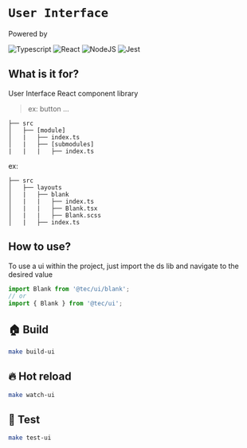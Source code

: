 # `User Interface`

Powered by

![Typescript](https://img.shields.io/badge/typescript-%23323330.svg?style=falt&logo=typescript&logoColor=%233178C6)
![React](https://img.shields.io/badge/react-2C8EBB.svg?style=falt&logo=react&logoColor=white)
![NodeJS](https://img.shields.io/badge/node.js-6DA55F?style=falt&logo=node.js&logoColor=white)
![Jest](https://img.shields.io/badge/jest-C53d15.svg?style=falt&logo=jest&logoColor=white)

## What is it for?

User Interface React component library


> ex: button ...

```
├── src
│   ├── [module]
│   |   ├── index.ts
│   |   ├── [submodules]
|   |   |   ├── index.ts
```
ex:
```
├── src
│   ├── layouts
│   |   ├── blank
│   |   |   ├── index.ts
│   |   |   ├── Blank.tsx
│   |   |   ├── Blank.scss
│   |   ├── index.ts
```

## How to use?

To use a ui within the project, just import the ds lib and navigate to the desired value

```typescript
import Blank from '@tec/ui/blank';
// or
import { Blank } from '@tec/ui';
```

## 🏠 Build

```sh
make build-ui
```

## 🔥 Hot reload

```sh
make watch-ui
```

## 🧪 Test

```sh
make test-ui
```